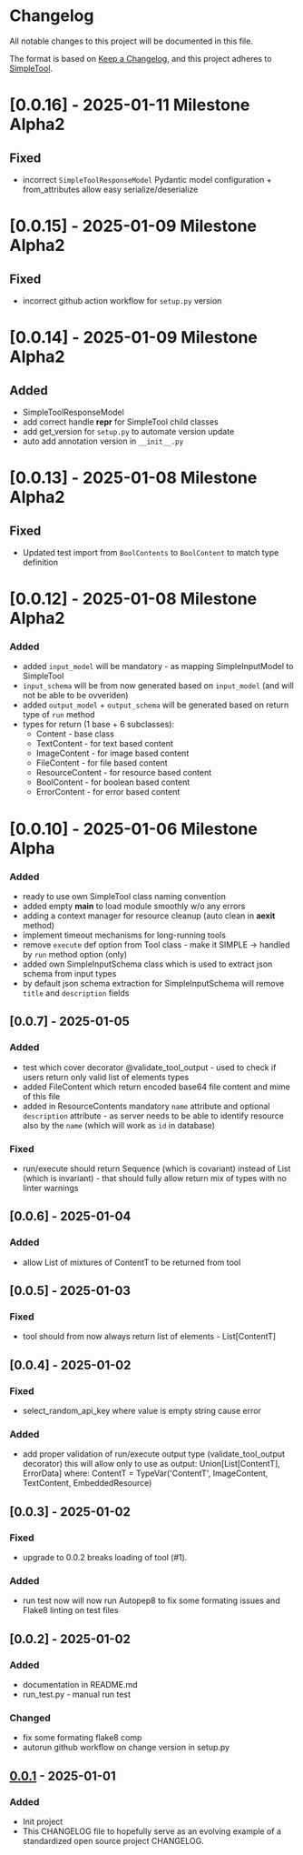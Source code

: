 # Changelog

All notable changes to this project will be documented in this file.

The format is based on [Keep a Changelog](https://keepachangelog.com/),
and this project adheres to [SimpleTool](https://github.com/nchekwa/simpletool-python/tree/master).

# [0.0.16] - 2025-01-11 Milestone Alpha2

## Fixed
- incorrect `SimpleToolResponseModel` Pydantic model configuration + from_attributes allow easy serialize/deserialize

# [0.0.15] - 2025-01-09 Milestone Alpha2

## Fixed
- incorrect github action workflow for `setup.py` version

# [0.0.14] - 2025-01-09 Milestone Alpha2

## Added
- SimpleToolResponseModel
- add correct handle __repr__ for SimpleTool child classes
- add get_version for `setup.py` to automate version update
- auto add annotation version in `__init__.py`

# [0.0.13] - 2025-01-08 Milestone Alpha2

## Fixed
- Updated test import from `BoolContents` to `BoolContent` to match type definition


# [0.0.12] - 2025-01-08 Milestone Alpha2

### Added
- added `input_model` will be mandatory - as mapping SimpleInputModel to SimpleTool
- `input_schema` will be from now generated based on `input_model` (and will not be able to be ovveriden)
- added `output_model` + `output_schema` will be generated based on return type of `run` method
- types for return (1 base + 6 subclasses):
  - Content - base class
  - TextContent - for text based content
  - ImageContent - for image based content
  - FileContent - for file based content
  - ResourceContent - for resource based content
  - BoolContent - for boolean based content
  - ErrorContent - for error based content


# [0.0.10] - 2025-01-06 Milestone Alpha

### Added
- ready to use own SimpleTool class naming convention
- added empty __main__ to load module smoothly w/o any errors
- adding a context manager for resource cleanup (auto clean in __aexit__ method)
- implement timeout mechanisms for long-running tools
- remove `execute` def option from Tool class - make it SIMPLE -> handled by `run` method option (only)
- added own SimpleInputSchema class which is used to extract json schema from input types
- by default json schema extraction for SimpleInputSchema will remove `title` and `description` fields

## [0.0.7] - 2025-01-05

### Added
- test which cover decorator @validate_tool_output - used to check if users return only valid list of elements types
- added FileContent which return encoded base64 file content and mime of this file
- added in ResourceContents mandatory `name` attribute and optional `description` attribute - as server needs to be able to identify resource also by the `name` (which will work as `id` in database)

### Fixed
- run/execute should return Sequence (which is covariant) instead of List (which is invariant) - that should fully allow return mix of types with no linter warnings

## [0.0.6] - 2025-01-04

### Added
- allow List of mixtures of ContentT to be returned from tool

## [0.0.5] - 2025-01-03

### Fixed
- tool should from now always return list of elements - List[ContentT]

## [0.0.4] - 2025-01-02

### Fixed
- select_random_api_key where value is empty string cause error

### Added

- add proper validation of run/execute output type (validate_tool_output decorator)
this will allow only to use as output: Union[List[ContentT], ErrorData]
where: ContentT = TypeVar('ContentT', ImageContent, TextContent, EmbeddedResource)

## [0.0.3] - 2025-01-02

### Fixed
- upgrade to 0.0.2 breaks loading of tool (#1).

### Added
- run test now will now run Autopep8 to fix some formating issues and Flake8 linting on test files

## [0.0.2] - 2025-01-02

### Added

- documentation in README.md
- run_test.py - manual run test

### Changed

- fix some formating flake8 comp
- autorun github workflow on change version in setup.py

## [0.0.1] - 2025-01-01

### Added

- Init project
- This CHANGELOG file to hopefully serve as an evolving example of a
  standardized open source project CHANGELOG.


[0.0.1]: https://github.com/nchekwa/simpletool-python/releases/tag/v0.0.1
